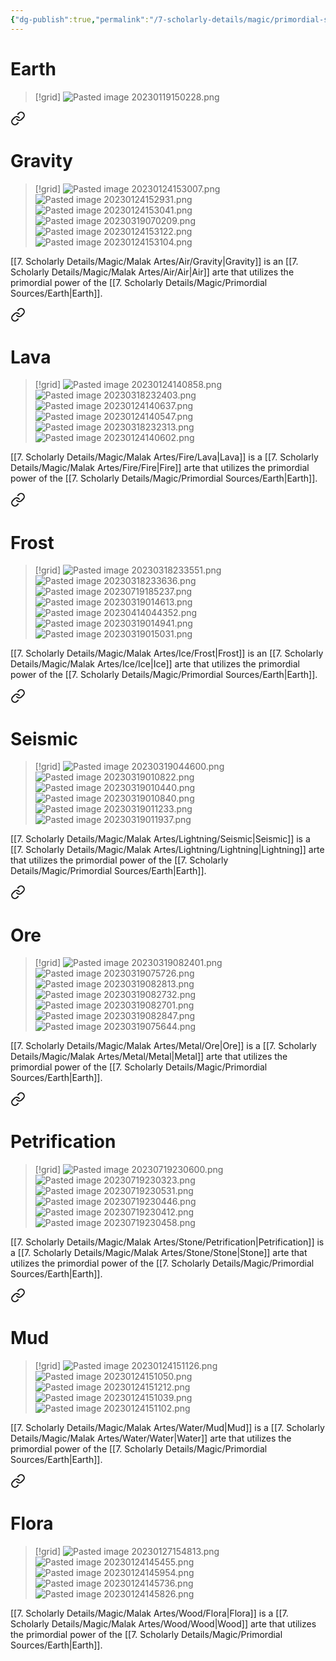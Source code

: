 ```yaml
---
{"dg-publish":true,"permalink":"/7-scholarly-details/magic/primordial-sources/earth/","noteIcon":""}
---
```


# Earth

>[!grid]
>![Pasted image 20230119150228.png](/img/user/x.%20Assets/Attachments/Images/Uploads/Pasted%20image%2020230119150228.png)



<div class="transclusion internal-embed is-loaded"><a class="markdown-embed-link" href="/7-scholarly-details/magic/malak-artes/air/gravity/" aria-label="Open link"><svg xmlns="http://www.w3.org/2000/svg" width="24" height="24" viewBox="0 0 24 24" fill="none" stroke="currentColor" stroke-width="2" stroke-linecap="round" stroke-linejoin="round" class="svg-icon lucide-link"><path d="M10 13a5 5 0 0 0 7.54.54l3-3a5 5 0 0 0-7.07-7.07l-1.72 1.71"></path><path d="M14 11a5 5 0 0 0-7.54-.54l-3 3a5 5 0 0 0 7.07 7.07l1.71-1.71"></path></svg></a><div class="markdown-embed">




# Gravity

>[!grid]
![Pasted image 20230124153007.png](/img/user/x.%20Assets/Attachments/Pasted%20image%2020230124153007.png)
>![Pasted image 20230124152931.png](/img/user/x.%20Assets/Attachments/Pasted%20image%2020230124152931.png)
>![Pasted image 20230124153041.png](/img/user/x.%20Assets/Attachments/Pasted%20image%2020230124153041.png)
>![Pasted image 20230319070209.png](/img/user/x.%20Assets/Attachments/Pasted%20image%2020230319070209.png)
>![Pasted image 20230124153122.png](/img/user/x.%20Assets/Attachments/Pasted%20image%2020230124153122.png)
>![Pasted image 20230124153104.png](/img/user/x.%20Assets/Attachments/Pasted%20image%2020230124153104.png)

[[7. Scholarly Details/Magic/Malak Artes/Air/Gravity\|Gravity]] is an [[7. Scholarly Details/Magic/Malak Artes/Air/Air\|Air]] arte that utilizes the primordial power of the [[7. Scholarly Details/Magic/Primordial Sources/Earth\|Earth]].

</div></div>



<div class="transclusion internal-embed is-loaded"><a class="markdown-embed-link" href="/7-scholarly-details/magic/malak-artes/fire/lava/" aria-label="Open link"><svg xmlns="http://www.w3.org/2000/svg" width="24" height="24" viewBox="0 0 24 24" fill="none" stroke="currentColor" stroke-width="2" stroke-linecap="round" stroke-linejoin="round" class="svg-icon lucide-link"><path d="M10 13a5 5 0 0 0 7.54.54l3-3a5 5 0 0 0-7.07-7.07l-1.72 1.71"></path><path d="M14 11a5 5 0 0 0-7.54-.54l-3 3a5 5 0 0 0 7.07 7.07l1.71-1.71"></path></svg></a><div class="markdown-embed">




# Lava

>[!grid]
>![Pasted image 20230124140858.png](/img/user/x.%20Assets/Attachments/Pasted%20image%2020230124140858.png)
>![Pasted image 20230318232403.png](/img/user/x.%20Assets/Attachments/Pasted%20image%2020230318232403.png)
>![Pasted image 20230124140637.png](/img/user/x.%20Assets/Attachments/Pasted%20image%2020230124140637.png)
>![Pasted image 20230124140547.png](/img/user/x.%20Assets/Attachments/Pasted%20image%2020230124140547.png)
>![Pasted image 20230318232313.png](/img/user/x.%20Assets/Attachments/Pasted%20image%2020230318232313.png)
>![Pasted image 20230124140602.png](/img/user/x.%20Assets/Attachments/Pasted%20image%2020230124140602.png)

[[7. Scholarly Details/Magic/Malak Artes/Fire/Lava\|Lava]] is a [[7. Scholarly Details/Magic/Malak Artes/Fire/Fire\|Fire]] arte that utilizes the primordial power of the [[7. Scholarly Details/Magic/Primordial Sources/Earth\|Earth]].

</div></div>



<div class="transclusion internal-embed is-loaded"><a class="markdown-embed-link" href="/7-scholarly-details/magic/malak-artes/ice/frost/" aria-label="Open link"><svg xmlns="http://www.w3.org/2000/svg" width="24" height="24" viewBox="0 0 24 24" fill="none" stroke="currentColor" stroke-width="2" stroke-linecap="round" stroke-linejoin="round" class="svg-icon lucide-link"><path d="M10 13a5 5 0 0 0 7.54.54l3-3a5 5 0 0 0-7.07-7.07l-1.72 1.71"></path><path d="M14 11a5 5 0 0 0-7.54-.54l-3 3a5 5 0 0 0 7.07 7.07l1.71-1.71"></path></svg></a><div class="markdown-embed">




# Frost

>[!grid]
>![Pasted image 20230318233551.png](/img/user/x.%20Assets/Attachments/Pasted%20image%2020230318233551.png)
>![Pasted image 20230318233636.png](/img/user/x.%20Assets/Attachments/Pasted%20image%2020230318233636.png)
![Pasted image 20230719185237.png](/img/user/x.%20Assets/Attachments/Pasted%20image%2020230719185237.png)
>![Pasted image 20230319014613.png](/img/user/x.%20Assets/Attachments/Pasted%20image%2020230319014613.png)
>![Pasted image 20230414044352.png](/img/user/x.%20Assets/Attachments/Pasted%20image%2020230414044352.png)
>![Pasted image 20230319014941.png](/img/user/x.%20Assets/Attachments/Pasted%20image%2020230319014941.png)
>![Pasted image 20230319015031.png](/img/user/x.%20Assets/Attachments/Pasted%20image%2020230319015031.png)

[[7. Scholarly Details/Magic/Malak Artes/Ice/Frost\|Frost]] is an [[7. Scholarly Details/Magic/Malak Artes/Ice/Ice\|Ice]] arte that utilizes the primordial power of the [[7. Scholarly Details/Magic/Primordial Sources/Earth\|Earth]].

</div></div>



<div class="transclusion internal-embed is-loaded"><a class="markdown-embed-link" href="/7-scholarly-details/magic/malak-artes/lightning/seismic/" aria-label="Open link"><svg xmlns="http://www.w3.org/2000/svg" width="24" height="24" viewBox="0 0 24 24" fill="none" stroke="currentColor" stroke-width="2" stroke-linecap="round" stroke-linejoin="round" class="svg-icon lucide-link"><path d="M10 13a5 5 0 0 0 7.54.54l3-3a5 5 0 0 0-7.07-7.07l-1.72 1.71"></path><path d="M14 11a5 5 0 0 0-7.54-.54l-3 3a5 5 0 0 0 7.07 7.07l1.71-1.71"></path></svg></a><div class="markdown-embed">




# Seismic

>[!grid]
>![Pasted image 20230319044600.png](/img/user/x.%20Assets/Attachments/Pasted%20image%2020230319044600.png)
>![Pasted image 20230319010822.png](/img/user/x.%20Assets/Attachments/Pasted%20image%2020230319010822.png)
>![Pasted image 20230319010440.png](/img/user/x.%20Assets/Attachments/Pasted%20image%2020230319010440.png)
>![Pasted image 20230319010840.png](/img/user/x.%20Assets/Attachments/Pasted%20image%2020230319010840.png)
>![Pasted image 20230319011233.png](/img/user/x.%20Assets/Attachments/Pasted%20image%2020230319011233.png)
>![Pasted image 20230319011937.png](/img/user/x.%20Assets/Attachments/Pasted%20image%2020230319011937.png)

[[7. Scholarly Details/Magic/Malak Artes/Lightning/Seismic\|Seismic]] is a [[7. Scholarly Details/Magic/Malak Artes/Lightning/Lightning\|Lightning]] arte that utilizes the primordial power of the [[7. Scholarly Details/Magic/Primordial Sources/Earth\|Earth]].


</div></div>



<div class="transclusion internal-embed is-loaded"><a class="markdown-embed-link" href="/7-scholarly-details/magic/malak-artes/metal/ore/" aria-label="Open link"><svg xmlns="http://www.w3.org/2000/svg" width="24" height="24" viewBox="0 0 24 24" fill="none" stroke="currentColor" stroke-width="2" stroke-linecap="round" stroke-linejoin="round" class="svg-icon lucide-link"><path d="M10 13a5 5 0 0 0 7.54.54l3-3a5 5 0 0 0-7.07-7.07l-1.72 1.71"></path><path d="M14 11a5 5 0 0 0-7.54-.54l-3 3a5 5 0 0 0 7.07 7.07l1.71-1.71"></path></svg></a><div class="markdown-embed">




# Ore

>[!grid]
>![Pasted image 20230319082401.png](/img/user/x.%20Assets/Attachments/Pasted%20image%2020230319082401.png)
>![Pasted image 20230319075726.png](/img/user/x.%20Assets/Attachments/Pasted%20image%2020230319075726.png)
>![Pasted image 20230319082813.png](/img/user/x.%20Assets/Attachments/Pasted%20image%2020230319082813.png)
>![Pasted image 20230319082732.png](/img/user/x.%20Assets/Attachments/Pasted%20image%2020230319082732.png)
>![Pasted image 20230319082701.png](/img/user/x.%20Assets/Attachments/Pasted%20image%2020230319082701.png)
>![Pasted image 20230319082847.png](/img/user/x.%20Assets/Attachments/Pasted%20image%2020230319082847.png)
![Pasted image 20230319075644.png](/img/user/x.%20Assets/Attachments/Pasted%20image%2020230319075644.png)

[[7. Scholarly Details/Magic/Malak Artes/Metal/Ore\|Ore]] is a [[7. Scholarly Details/Magic/Malak Artes/Metal/Metal\|Metal]] arte that utilizes the primordial power of the [[7. Scholarly Details/Magic/Primordial Sources/Earth\|Earth]].

</div></div>



<div class="transclusion internal-embed is-loaded"><a class="markdown-embed-link" href="/7-scholarly-details/magic/malak-artes/stone/petrification/" aria-label="Open link"><svg xmlns="http://www.w3.org/2000/svg" width="24" height="24" viewBox="0 0 24 24" fill="none" stroke="currentColor" stroke-width="2" stroke-linecap="round" stroke-linejoin="round" class="svg-icon lucide-link"><path d="M10 13a5 5 0 0 0 7.54.54l3-3a5 5 0 0 0-7.07-7.07l-1.72 1.71"></path><path d="M14 11a5 5 0 0 0-7.54-.54l-3 3a5 5 0 0 0 7.07 7.07l1.71-1.71"></path></svg></a><div class="markdown-embed">




# Petrification

>[!grid]
>![Pasted image 20230719230600.png](/img/user/x.%20Assets/Attachments/Pasted%20image%2020230719230600.png)
>![Pasted image 20230719230323.png](/img/user/x.%20Assets/Attachments/Pasted%20image%2020230719230323.png)
>![Pasted image 20230719230531.png](/img/user/x.%20Assets/Attachments/Pasted%20image%2020230719230531.png)
>![Pasted image 20230719230446.png](/img/user/x.%20Assets/Attachments/Pasted%20image%2020230719230446.png)
>![Pasted image 20230719230412.png](/img/user/x.%20Assets/Attachments/Pasted%20image%2020230719230412.png)
>![Pasted image 20230719230458.png](/img/user/x.%20Assets/Attachments/Pasted%20image%2020230719230458.png)


[[7. Scholarly Details/Magic/Malak Artes/Stone/Petrification\|Petrification]] is a [[7. Scholarly Details/Magic/Malak Artes/Stone/Stone\|Stone]] arte that utilizes the primordial power of the [[7. Scholarly Details/Magic/Primordial Sources/Earth\|Earth]].

</div></div>



<div class="transclusion internal-embed is-loaded"><a class="markdown-embed-link" href="/7-scholarly-details/magic/malak-artes/water/mud/" aria-label="Open link"><svg xmlns="http://www.w3.org/2000/svg" width="24" height="24" viewBox="0 0 24 24" fill="none" stroke="currentColor" stroke-width="2" stroke-linecap="round" stroke-linejoin="round" class="svg-icon lucide-link"><path d="M10 13a5 5 0 0 0 7.54.54l3-3a5 5 0 0 0-7.07-7.07l-1.72 1.71"></path><path d="M14 11a5 5 0 0 0-7.54-.54l-3 3a5 5 0 0 0 7.07 7.07l1.71-1.71"></path></svg></a><div class="markdown-embed">




# Mud

>[!grid]
>![Pasted image 20230124151126.png](/img/user/x.%20Assets/Attachments/Pasted%20image%2020230124151126.png)
>![Pasted image 20230124151050.png](/img/user/x.%20Assets/Attachments/Pasted%20image%2020230124151050.png)
>![Pasted image 20230124151212.png](/img/user/x.%20Assets/Attachments/Pasted%20image%2020230124151212.png)
>![Pasted image 20230124151039.png](/img/user/x.%20Assets/Attachments/Pasted%20image%2020230124151039.png)
>![Pasted image 20230124151102.png](/img/user/x.%20Assets/Attachments/Pasted%20image%2020230124151102.png)

[[7. Scholarly Details/Magic/Malak Artes/Water/Mud\|Mud]] is a [[7. Scholarly Details/Magic/Malak Artes/Water/Water\|Water]] arte that utilizes the primordial power of the [[7. Scholarly Details/Magic/Primordial Sources/Earth\|Earth]].

</div></div>



<div class="transclusion internal-embed is-loaded"><a class="markdown-embed-link" href="/7-scholarly-details/magic/malak-artes/wood/flora/" aria-label="Open link"><svg xmlns="http://www.w3.org/2000/svg" width="24" height="24" viewBox="0 0 24 24" fill="none" stroke="currentColor" stroke-width="2" stroke-linecap="round" stroke-linejoin="round" class="svg-icon lucide-link"><path d="M10 13a5 5 0 0 0 7.54.54l3-3a5 5 0 0 0-7.07-7.07l-1.72 1.71"></path><path d="M14 11a5 5 0 0 0-7.54-.54l-3 3a5 5 0 0 0 7.07 7.07l1.71-1.71"></path></svg></a><div class="markdown-embed">




# Flora

>[!grid]
>![Pasted image 20230127154813.png](/img/user/x.%20Assets/Attachments/Pasted%20image%2020230127154813.png)
>![Pasted image 20230124145455.png](/img/user/x.%20Assets/Attachments/Pasted%20image%2020230124145455.png)
>![Pasted image 20230124145954.png](/img/user/x.%20Assets/Attachments/Pasted%20image%2020230124145954.png)
>![Pasted image 20230124145736.png](/img/user/x.%20Assets/Attachments/Pasted%20image%2020230124145736.png)
![Pasted image 20230124145826.png](/img/user/x.%20Assets/Attachments/Pasted%20image%2020230124145826.png)

[[7. Scholarly Details/Magic/Malak Artes/Wood/Flora\|Flora]] is a [[7. Scholarly Details/Magic/Malak Artes/Wood/Wood\|Wood]] arte that utilizes the primordial power of the [[7. Scholarly Details/Magic/Primordial Sources/Earth\|Earth]].

</div></div>

